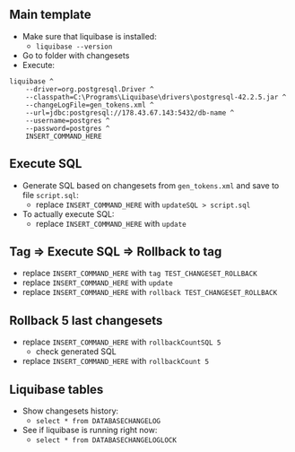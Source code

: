 ## Main template
* Make sure that liquibase is installed:
    * `liquibase --version`
* Go to folder with changesets
* Execute:
```
liquibase ^
    --driver=org.postgresql.Driver ^
    --classpath=C:\Programs\Liquibase\drivers\postgresql-42.2.5.jar ^
    --changeLogFile=gen_tokens.xml ^
    --url=jdbc:postgresql://178.43.67.143:5432/db-name ^
    --username=postgres ^
    --password=postgres ^
    INSERT_COMMAND_HERE
```

## Execute SQL
* Generate SQL based on changesets from `gen_tokens.xml` and save to file `script.sql`:
    * replace `INSERT_COMMAND_HERE` with `updateSQL > script.sql`
* To actually execute SQL:
    * replace `INSERT_COMMAND_HERE` with `update`

## Tag => Execute SQL => Rollback to tag
* replace `INSERT_COMMAND_HERE` with `tag TEST_CHANGESET_ROLLBACK`
* replace `INSERT_COMMAND_HERE` with `update`
* replace `INSERT_COMMAND_HERE` with `rollback TEST_CHANGESET_ROLLBACK`

## Rollback 5 last changesets
* replace `INSERT_COMMAND_HERE` with `rollbackCountSQL 5`
    * check generated SQL
* replace `INSERT_COMMAND_HERE` with `rollbackCount 5`

## Liquibase tables
* Show changesets history:
    * `select * from DATABASECHANGELOG`
* See if liquibase is running right now:
    * `select * from DATABASECHANGELOGLOCK`
